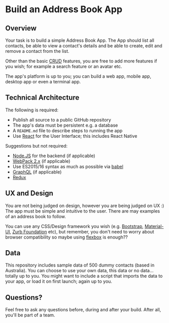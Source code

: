 # Build an Address Book App

## Overview

Your task is to build a simple Address Book App. The App should list all contacts, be able to view a contact's details and be able to create, edit and remove a contact from the list.

Other than the basic [CRUD](https://en.wikipedia.org/wiki/Create,_read,_update_and_delete) features, you are free to add more features if you wish; for example a search feature or an avatar etc.

The app's platform is up to you; you can build a web app, mobile app, desktop app or even a terminal app.

## Technical Architecture

The following is required:

* Publish all source to a public GitHub repository
* The app's data must be persistent e.g. a database
* A `README.md` file to describe steps to running the app
* Use [React](https://facebook.github.io/react/) for the User Interface; this includes React Native

Suggestions but not required:

* [Node.JS](https://nodejs.org/en/) for the backend (if applicable)
* [WebPack 2.x](https://webpack.github.io/) (if applicable)
* Use ES2015/16 syntax as much as possible via [babel](https://babeljs.io/)
* [GraphQL](http://graphql.org/) (if applicable)
* [Redux](http://redux.js.org/)

## UX and Design

You are not being judged on design, however you are being judged on UX :) The app must be simple and intuitive to the user. There are may examples of an address book to follow.

You can use any CSS/Design framework you wish (e.g. [Bootstrap](http://getbootstrap.com/), [Material-UI](http://www.material-ui.com/), [Zurb Foundation](http://foundation.zurb.com/) etc), but remember, you don't need to worry about browser compatibility so maybe using [flexbox](https://css-tricks.com/snippets/css/a-guide-to-flexbox/) is enough??

## Data

This repository includes sample data of 500 dummy contacts (based in Australia). You can choose to use your own data, this data or no data... totally up to you. You might want to include a script that imports the data to your app, or load it on first launch; again up to you.

## Questions?

Feel free to ask any questions before, during and after your build. After all, you'll be part of a team.
